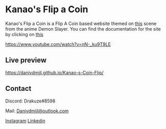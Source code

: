 # Kanao's Flip a Coin

Kanao's Flip a Coin is a Flip A Coin based website themed on [this](https://www.youtube.com/watch?v=nN-_ku9T9LE) scene from the anime Demon Slayer.
You can find the documentation for the site by clicking on [this](documentation.txt)

https://www.youtube.com/watch?v=nN-_ku9T9LE

## Live preview
https://danivdmijl.github.io/Kanao-s-Coin-Flip/

## Contact

Discord: Drakuze#8598

Mail: Danivdmijl@outlook.com

[Instagram](https://www.instagram.com/danimjl/)
[Linkedin](https://www.linkedin.com/in/dani-van-der-mijl-163246232/?originalSubdomain=nl)
